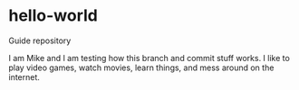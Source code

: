 # hello-world
Guide repository

I am Mike and I am testing how this branch and commit stuff works. I like to play video games, watch movies, learn things, and mess around on the internet.
